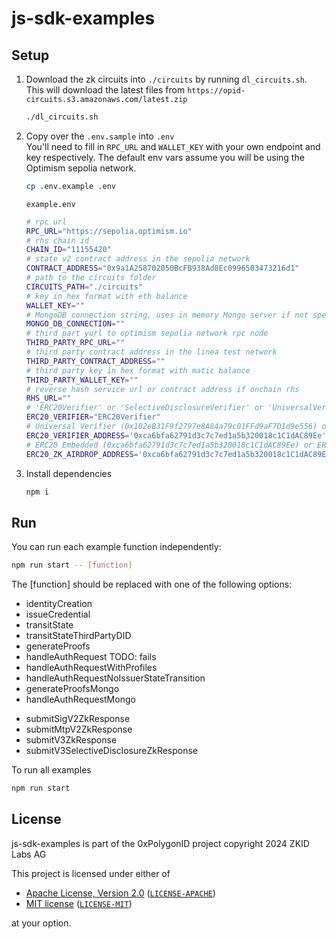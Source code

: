 # js-sdk-examples

## Setup

1. Download the zk circuits into `./circuits` by running `dl_circuits.sh`. This will download the latest files from `https://opid-circuits.s3.amazonaws.com/latest.zip`

   ```bash
   ./dl_circuits.sh
   ```

2. Copy over the `.env.sample` into `.env`  
   You'll need to fill in `RPC_URL` and `WALLET_KEY` with your own endpoint and key respectively. The default env vars assume you will be using the Optimism sepolia network.

   ```bash
   cp .env.example .env
   ```

   `example.env`

   ```bash
   # rpc url
   RPC_URL="https://sepolia.optimism.io"
   # rhs chain id
   CHAIN_ID="11155420"
   # state v2 contract address in the sepolia network
   CONTRACT_ADDRESS="0x9a1A258702050BcFB938Ad8Ec0996503473216d1"
   # path to the circuits folder
   CIRCUITS_PATH="./circuits"
   # key in hex format with eth balance
   WALLET_KEY=""
   # MongoDB connection string, uses in memory Mongo server if not specified
   MONGO_DB_CONNECTION=""
   # third part yurl to optimism sepolia network rpc node
   THIRD_PARTY_RPC_URL=""
   # third party contract address in the linea test network
   THIRD_PARTY_CONTRACT_ADDRESS=""
   # third party key in hex format with matic balance
   THIRD_PARTY_WALLET_KEY=""
   # reverse hash service url or contract address if onchain rhs
   RHS_URL=""
   # 'ERC20Verifier' or 'SelectiveDisclosureVerifier' or 'UniversalVerifier'
   ERC20_VERIFIER="ERC20Verifier"
   # Universal Verifier (0x102eB31F9f2797e8A84a79c01FFd9aF7D1d9e556) or ERC20 Verifier (0xca6bfa62791d3c7c7ed1a5b320018c1C1dAC89Ee)  or SelectiveDisclosureVerifier (0x9001f41Fbe63fF09635Fe8Dfc532035BA34348B9)
   ERC20_VERIFIER_ADDRESS='0xca6bfa62791d3c7c7ed1a5b320018c1C1dAC89Ee'
   # ERC20 Embedded (0xca6bfa62791d3c7c7ed1a5b320018c1C1dAC89Ee) or ERC20 Universally linked (0x76A9d02221f4142bbb5C07E50643cCbe0Ed6406C) or ERC20 Selective disclosure (0x9001f41Fbe63fF09635Fe8Dfc532035BA34348B9)
   ERC20_ZK_AIRDROP_ADDRESS='0xca6bfa62791d3c7c7ed1a5b320018c1C1dAC89Ee'
   ```

3. Install dependencies

   ```bash
   npm i
   ```

## Run

You can run each example function independently:

```bash
npm run start -- [function]
```

The [function] should be replaced with one of the following options:

- identityCreation
- issueCredential
- transitState
- transitStateThirdPartyDID
- generateProofs
- handleAuthRequest TODO: fails
- handleAuthRequestWithProfiles
- handleAuthRequestNoIssuerStateTransition
- generateProofsMongo
- handleAuthRequestMongo
<!-- TODO: update these to be capable of running them all together -->
- submitSigV2ZkResponse
- submitMtpV2ZkResponse
- submitV3ZkResponse
- submitV3SelectiveDisclosureZkResponse

To run all examples

```bash
npm run start
```

## License

js-sdk-examples is part of the 0xPolygonID project copyright 2024 ZKID Labs AG

This project is licensed under either of

- [Apache License, Version 2.0](https://www.apache.org/licenses/LICENSE-2.0) ([`LICENSE-APACHE`](LICENSE-APACHE))
- [MIT license](https://opensource.org/licenses/MIT) ([`LICENSE-MIT`](LICENSE-MIT))

at your option.
